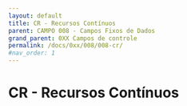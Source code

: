 ```yaml
---
layout: default
title: CR - Recursos Contínuos
parent: CAMPO 008 - Campos Fixos de Dados
grand_parent: 0XX Campos de controle
permalink: /docs/0xx/008/008-cr/
#nav_order: 1
---
```

# CR - Recursos Contínuos
